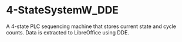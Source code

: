 # 4-StateSystemW_DDE
A 4-state PLC sequencing machine that stores current state and cycle counts. Data is extracted to LibreOffice using DDE. 
